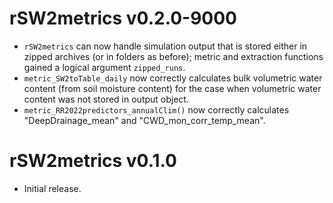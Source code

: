 # rSW2metrics v0.2.0-9000
* `rSW2metrics` can now handle simulation output that is stored either in
  zipped archives (or in folders as before); metric and extraction functions
  gained a logical argument `zipped_runs`.
* `metric_SW2toTable_daily` now correctly calculates
  bulk volumetric water content (from soil moisture content) for the case when
  volumetric water content was not stored in output object.
* `metric_RR2022predictors_annualClim()` now correctly calculates
  "DeepDrainage_mean" and "CWD_mon_corr_temp_mean".

# rSW2metrics v0.1.0
* Initial release.
